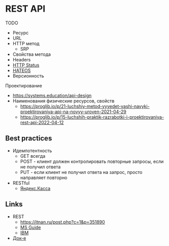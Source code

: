 # REST API

TODO
- Ресурс
- URL
- HTTP метод
  - SRP 
- Свойства метода
- Headers
- [HTTP Status](api-http-status.md)
- [HATEOS](https://docs.microsoft.com/ru-ru/azure/architecture/best-practices/api-design#use-hateoas-to-enable-navigation-to-related-resources)
- Версионность

Проектирование
- https://systems.education/api-design
- Наименования физические ресурсов, свойств
  - https://proglib.io/p/21-luchshiy-metod-vyvedet-vashi-navyki-proektirovaniya-api-na-novyy-uroven-2021-04-29
  - https://proglib.io/p/15-luchshih-praktik-razrabotki-i-proektirovaniya-rest-api-2022-04-12

## Best practices

- Идемпотентность
  - GET всегда
  - POST - клиент должен контролировать повторные запросы, если не получил ответа
  - PUT - если клиент не получил ответа на запрос, просто направляет повторно 
- RESTful
  - [Яндекс.Касса](https://yookassa.ru/developers/using-api/interaction-format) 


## Links

- REST
  - https://itnan.ru/post.php?c=1&p=351890
  - [MS Guide](https://github.com/Microsoft/api-guidelines/blob/master/Guidelines.md)
  - [IBM](https://www.ibm.com/docs/ru/zos-connect/zosconnect/3.0?topic=apis-designing-restful)
- [Док-е](https://starkovden.github.io/index.html)
